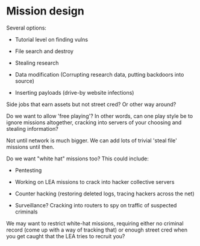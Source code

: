 # Mission design

Several options:

* Tutorial level on finding vulns

* File search and destroy

* Stealing research

* Data modification (Corrupting research data, putting backdoors into source)

* Inserting payloads (drive-by website infections)

Side jobs that earn assets but not street cred? Or other way around?

Do we want to allow 'free playing'? In other words, can one play style be to ignore missions altogether, cracking into servers of your choosing and stealing information?

Not until network is much bigger. We can add lots of trivial 'steal file' missions until then.

Do we want "white hat" missions too? This could include:

* Pentesting

* Working on LEA missions to crack into hacker collective servers

* Counter hacking (restoring deleted logs, tracing hackers across the net)

* Surveillance? Cracking into routers to spy on traffic of suspected criminals

We may want to restrict white-hat missions, requiring either no criminal record (come up with a way of tracking that) or enough street cred when you get caught that the LEA tries to recruit you?

